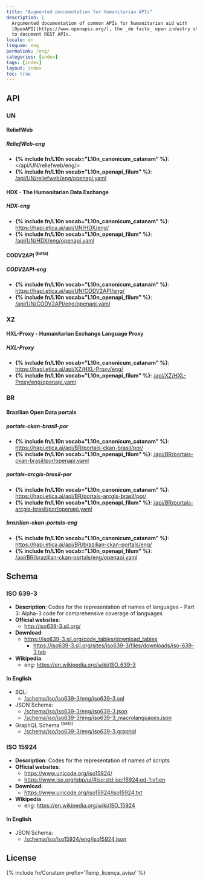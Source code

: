 ```yaml
---
title: "Augmented documentation for Humanitarian APIs"
description: |
  Argumented documentation of common APIs for humanitarian aid with
  [OpenAPI](https://www.openapis.org/), the _de facto_ open industry standard
  to document REST APIs.
locale: en
linguam: eng
permalink: /eng/
categories: [index]
tags: [index]
layout: index
toc: true
---
```


## API

### UN

#### ReliefWeb
<!--
- **Wikipedia**:
  - eng: <https://en.wikipedia.org/wiki/ReliefWeb>
-->


##### ReliefWeb-eng
- **{% include fn/L10n vocab="L10n_canonicum_catanam" %}**: </api/UN/reliefweb/eng/>
- **{% include fn/L10n vocab="L10n_openapi_filum" %}**: [/api/UN/reliefweb/eng/openapi.yaml](/api/UN/reliefweb/eng/openapi.yaml)

#### HDX - The Humanitarian Data Exchange

##### HDX-eng
- **{% include fn/L10n vocab="L10n_canonicum_catanam" %}**: <https://hapi.etica.ai/api/UN/HDX/eng/>
- **{% include fn/L10n vocab="L10n_openapi_filum" %}**: [/api/UN/HDX/eng/openapi.yaml](/api/UN/HDX/eng/openapi.yaml)

#### CODV2API <sup>(beta)</sup>

##### CODV2API-eng
- **{% include fn/L10n vocab="L10n_canonicum_catanam" %}**: <https://hapi.etica.ai/api/UN/CODV2API/eng/>
- **{% include fn/L10n vocab="L10n_openapi_filum" %}**: [/api/UN/CODV2API/eng/openapi.yaml](/api/UN/CODV2API/eng/openapi.yaml)

### XZ

#### HXL-Proxy - Humanitarian Exchange Language Proxy

##### HXL-Proxy
- **{% include fn/L10n vocab="L10n_canonicum_catanam" %}**: <https://hapi.etica.ai/api/XZ/HXL-Proxy/eng/>
- **{% include fn/L10n vocab="L10n_openapi_filum" %}**: [/api/XZ/HXL-Proxy/eng/openapi.yaml](/api/XZ/HXL-Proxy/eng/openapi.yaml)

### BR

#### Brazilian Open Data portals

##### portais-ckan-brasil-por

- **{% include fn/L10n vocab="L10n_canonicum_catanam" %}**: <https://hapi.etica.ai/api/BR/portais-ckan-brasil/por/>
- **{% include fn/L10n vocab="L10n_openapi_filum" %}**: [/api/BR/portais-ckan-brasil/por/openapi.yaml](/api/BR/portais-ckan-brasil/por/openapi.yaml)

##### portais-arcgis-brasil-por

- **{% include fn/L10n vocab="L10n_canonicum_catanam" %}**: <https://hapi.etica.ai/api/BR/portais-arcgis-brasil/por/>
- **{% include fn/L10n vocab="L10n_openapi_filum" %}**: [/api/BR/portais-arcgis-brasil/por/openapi.yaml](/api/BR/portais-arcgis-brasil/por/openapi.yaml)


##### brazilian-ckan-portals-eng

- **{% include fn/L10n vocab="L10n_canonicum_catanam" %}**: <https://hapi.etica.ai/api/BR/brazilian-ckan-portals/eng/>
- **{% include fn/L10n vocab="L10n_openapi_filum" %}**: [/api/BR/brazilian-ckan-portals/eng/openapi.yaml](/api/BR/brazilian-ckan-portals/eng/openapi.yaml)

## Schema

### ISO 639-3
- **Description**: Codes for the representation of names of languages –
  Part 3: Alpha-3 code for comprehensive coverage of languages
- **Official websites**:
  - <http://iso639-3.sil.org/>
- **Download**:
  - <https://iso639-3.sil.org/code_tables/download_tables>
    - <https://iso639-3.sil.org/sites/iso639-3/files/downloads/iso-639-3.tab>
- **Wikipedia**:
  - eng: <https://en.wikipedia.org/wiki/ISO_639-3>

#### In English
- SQL:
  - [/schema/iso/iso639-3/eng/iso639-3.sql](/schema/iso/iso639-3/eng/iso639-3.sql)
- JSON Schema:
  - [/schema/iso/iso639-3/eng/iso639-3.json](/schema/iso/iso639-3/eng/iso639-3.json)
  - [/schema/iso/iso639-3/eng/iso639-3_macrolanguages.json](/schema/iso/iso639-3/eng/iso639-3_macrolanguages.json)
- GraphQL Schema <sup>(beta)</sup>
  - [/schema/iso/iso639-3/eng/iso639-3.graphql](/schema/iso/iso639-3/eng/iso639-3.graphql)

### ISO 15924
- **Description**: Codes for the representation of names of scripts
- **Official websites**:
  - <https://www.unicode.org/iso15924/>
  - <https://www.iso.org/obp/ui/#iso:std:iso:15924:ed-1:v1:en>
- **Download**:
  - <https://www.unicode.org/iso15924/iso15924.txt>
- **Wikipedia**
  - eng: <https://en.wikipedia.org/wiki/ISO_15924>

#### In English

- JSON Schema:
  - [/schema/iso/iso15924/eng/iso15924.json](/schema/iso/iso15924/eng/iso15924.json)

<!--
## Systema

### OpenAPI
- **OpenAPI Specification**: <https://spec.openapis.org/oas/v3.0.3>
- **OpenAPI.Tools** <https://openapi.tools/>

#### Online editors
- <https://editor.swagger.io/>
- <https://editor.swagger.io/?url=https://example.org/myfile.yaml>

-->

## License

{% include fn/Conatum prefix='Temp_licença_aviso' %}
